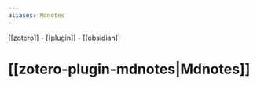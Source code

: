 ```yaml
---
aliases: Mdnotes
---
```


[[zotero]] - 
[[plugin]]  -
[[obsidian]]

# [[zotero-plugin-mdnotes|Mdnotes]]
